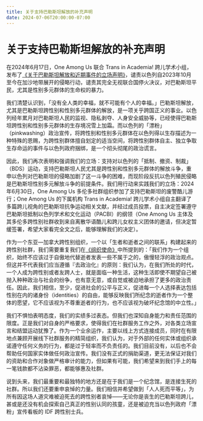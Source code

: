 ```yaml
---
title: 关于支持巴勒斯坦解放的补充声明
date: 2024-07-06T20:00:00-07:00
---
```


# 关于支持巴勒斯坦解放的补充声明

在2024年6月17日，One Among Us 联合 Trans in Academia! 跨儿学术小组，发布了[《关于巴勒斯坦解放和近期事件的立场声明》](https://oneamongus.ca/zh-CN/posts/statement-simone)，谴责以色列自2023年10月至今在加沙地带展开的侵略行动，谴责其完全无视联合国停火决议，对巴勒斯坦平民，尤其是性别多元群体的生命权的暴力。

我们清楚认识到，「没有全人类的幸福，就不可能有个人的幸福。」巴勒斯坦解放，尤其是巴勒斯坦跨性别和性别多元群体的解放，是一项关乎跨国正义的事业。以色列经年累月对巴勒斯坦人民的监视、隐私剥夺、人身安全威胁等，已经使得巴勒斯坦跨性别和性别多元群体的生存境况雪上加霜。而以色列的「漂粉」（pinkwashing）政治宣传，将跨性别和性别多元群体在以色列得以生存描述为一种特殊的恩赐，为跨性别群体擅自划定的适当空间，将跨性别群体自主、独立争取生存命运的事件与以色列政府捆绑，是一个彻头彻尾的政治谎言。

因此，我们再次表明和强调我们的立场：支持对以色列的「抵制、撤资、制裁」（BDS）运动，支持巴勒斯坦人民尤其是跨性别和性别多元群体的解放斗争，重申以色列对巴勒斯坦的侵略加剧了这一斗争的困难，而现阶段反抗以色列殖民侵略是巴勒斯坦性别多元解放斗争的前提条件。我们用行动来实践我们的立场：2024年6月30日，One Among Us 多伦多社群组织参加了支持巴勒斯坦的废警酷儿游行；One Among Us 的下属机构 Trans in Academia! 跨儿学术小组自主翻译了多篇跨儿视角的巴勒斯坦抗争运动相关文献，并经过成员投票，自主决定签署遵守巴勒斯坦抵制以色列学术和文化运动（PACBI）的纲领（One Among Us 主体及其多伦多跨性别社群收到来自离散华语酷儿和跨儿女权主义团体的邀请，但决定暂缓签署，希望大家看完全文之后，能够理解我们的决定）。

作为一个东亚—加拿大跨性别组织，一个以「生者和逝者之间的联系」构建起来的跨性别社群，我们需要重复我们在[《组织使命》](https://oneamongus.ca/zh-CN/posts/mandate)中所提到的：「我们作为一个组织，始终不应该过于自傲地代替逝者发表一些不属于之的，傲慢轻浮的政治观点。但这并不代表我们应当遵循『去政治化』的原则：我们认为，在我们所处的时代，一个人成为跨性别或者友跨人士，就是面临一种生活，这种生活即使不期望自己被抛入种种政治与社会的纷争，也有意无意，或自觉或被迫地承担了更多的政治责任。因此，我们相信，至少，促进社会的公平与正义，促进每一个人选择表达包括性别在内的诸身份（identities）的自由，能够反映我们所纪念的逝者作为一个整体的愿望，它不应该视为不尊重逝者的行为，也不应该视为破坏纪念馆的中立性。」

我们不惧怕表明态度，我们的实绩多过表态。但我们也深知自身能力和责任范围的限度。正是我们对自身的严格要求，使得我们在社群服务工作之外，对各类立场宣言和结盟运动犹豫了。作为一个业余运作，主要以线上方式连接成员，同时在有限地点兼顾开展线下社群服务的精简组织，我们认为，对于外部的任何实体或组织承诺遵守任何义务的行为，都是过于轻率而不负责任的。我们目前没有，以后也不会帮助任何国家实体做任何政治宣传。我们没有正式的捐助渠道，更无法保证对我们的资助和合作对象做严格审计的能力，但如果有可能，我们希望来到我们手上的每一笔钱款都不沾染罪恶，都能够惠及社群。

说到头来，我们最重要和最独特的地方还是在于我们是一个纪念馆，是连接生死的社群。所以我们还要重申哀悼的力量。我们相信并希望做到「人人死而平等」，为所有因这场人道灾难被迫死去的跨性别者哀悼——无论你是丧生的巴勒斯坦跨儿，甚或是还没有机会探索自己真正的性别认同的孩童，还是被迫充当以色列政府「漂粉」宣传看板的 IDF 跨性别士兵。
